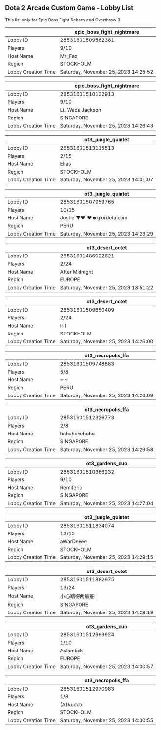 ## Dota 2 Arcade Custom Game - Lobby List

This list only for Epic Boss Fight Reborn and Overthrow 3

|  | epic_boss_fight_nightmare |
| ------ | ------ |
| Lobby ID | 28531601509562381 |
| Players | 9/10 |
| Host Name | Мr_Fаx |
| Region | STOCKHOLM |
| Lobby Creation Time | Saturday, November 25, 2023 14:25:52 |


|  | epic_boss_fight_nightmare |
| ------ | ------ |
| Lobby ID | 28531601510132913 |
| Players | 9/10 |
| Host Name | Lt. Wade Jackson |
| Region | SINGAPORE |
| Lobby Creation Time | Saturday, November 25, 2023 14:26:43 |


|  | ot3_jungle_quintet |
| ------ | ------ |
| Lobby ID | 28531601513115513 |
| Players | 2/15 |
| Host Name | Elias |
| Region | STOCKHOLM |
| Lobby Creation Time | Saturday, November 25, 2023 14:31:07 |


|  | ot3_jungle_quintet |
| ------ | ------ |
| Lobby ID | 28531601507959765 |
| Players | 10/15 |
| Host Name | Joshe ▼♥ ♥☻giordota.com |
| Region | PERU |
| Lobby Creation Time | Saturday, November 25, 2023 14:23:29 |


|  | ot3_desert_octet |
| ------ | ------ |
| Lobby ID | 28531601486922621 |
| Players | 2/24 |
| Host Name | After Midnight |
| Region | EUROPE |
| Lobby Creation Time | Saturday, November 25, 2023 13:51:22 |


|  | ot3_desert_octet |
| ------ | ------ |
| Lobby ID | 28531601509650409 |
| Players | 2/24 |
| Host Name | Irif |
| Region | STOCKHOLM |
| Lobby Creation Time | Saturday, November 25, 2023 14:26:00 |


|  | ot3_necropolis_ffa |
| ------ | ------ |
| Lobby ID | 28531601509748883 |
| Players | 5/8 |
| Host Name | ~.~ |
| Region | PERU |
| Lobby Creation Time | Saturday, November 25, 2023 14:26:09 |


|  | ot3_necropolis_ffa |
| ------ | ------ |
| Lobby ID | 28531601512326773 |
| Players | 2/8 |
| Host Name | hahahehehoho |
| Region | SINGAPORE |
| Lobby Creation Time | Saturday, November 25, 2023 14:29:58 |


|  | ot3_gardens_duo |
| ------ | ------ |
| Lobby ID | 28531601510366232 |
| Players | 9/10 |
| Host Name | Remiferia |
| Region | SINGAPORE |
| Lobby Creation Time | Saturday, November 25, 2023 14:27:04 |


|  | ot3_jungle_quintet |
| ------ | ------ |
| Lobby ID | 28531601511834074 |
| Players | 13/15 |
| Host Name | aWarDeeee |
| Region | STOCKHOLM |
| Lobby Creation Time | Saturday, November 25, 2023 14:29:15 |


|  | ot3_desert_octet |
| ------ | ------ |
| Lobby ID | 28531601511882975 |
| Players | 13/24 |
| Host Name | 小心踏得两艘船 |
| Region | SINGAPORE |
| Lobby Creation Time | Saturday, November 25, 2023 14:29:19 |


|  | ot3_gardens_duo |
| ------ | ------ |
| Lobby ID | 28531601512999924 |
| Players | 1/10 |
| Host Name | Aslambek |
| Region | EUROPE |
| Lobby Creation Time | Saturday, November 25, 2023 14:30:57 |


|  | ot3_necropolis_ffa |
| ------ | ------ |
| Lobby ID | 28531601512970983 |
| Players | 1/8 |
| Host Name | (Α)λυσσα |
| Region | STOCKHOLM |
| Lobby Creation Time | Saturday, November 25, 2023 14:30:55 |


